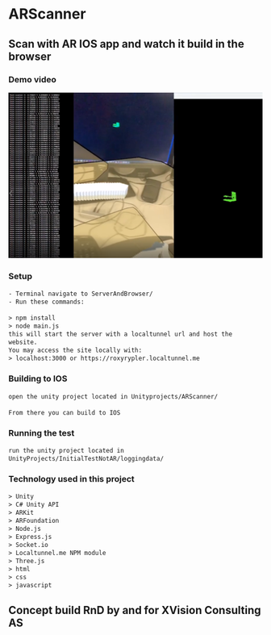 # ARScanner
## Scan with AR IOS app and watch it build in the browser

### Demo video
[![ARScanner Demo](ARScanner.PNG)](https://youtu.be/SFiMAUrC4lY)


### Setup

```
- Terminal navigate to ServerAndBrowser/
- Run these commands:

> npm install
> node main.js
this will start the server with a localtunnel url and host the website.
You may access the site locally with: 
> localhost:3000 or https://roxyrypler.localtunnel.me

```
### Building to IOS

```
open the unity project located in Unityprojects/ARScanner/

From there you can build to IOS

```

### Running the test

```
run the unity project located in UnityProjects/InitialTestNotAR/loggingdata/

```

### Technology used in this project

```
> Unity
> C# Unity API
> ARKit
> ARFoundation
> Node.js
> Express.js
> Socket.io
> Localtunnel.me NPM module
> Three.js
> html
> css
> javascript
```

## Concept build RnD by and for XVision Consulting AS